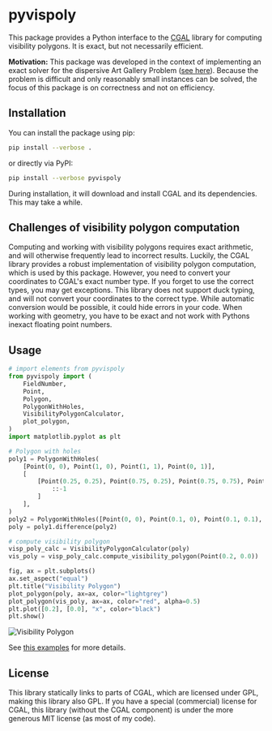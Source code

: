 # pyvispoly

This package provides a Python interface to the [CGAL](https://www.cgal.org/) library for computing visibility polygons.
It is exact, but not necessarily efficient.

**Motivation:** This package was developed in the context of implementing an
exact solver for the dispersive Art Gallery Problem ([see here](https://github.com/d-krupke/dispersive_agp_solver)).
Because the problem is difficult and only reasonably small instances can be solved,
the focus of this package is on correctness and not on efficiency.

## Installation

You can install the package using pip:

```bash
pip install --verbose .
```

or directly via PyPI:

```bash
pip install --verbose pyvispoly
```

During installation, it will download and install CGAL and its dependencies. This may take a while.

## Challenges of visibility polygon computation

Computing and working with visibility polygons requires exact arithmetic, and will
otherwise frequently lead to incorrect results. Luckily, the CGAL library provides
a robust implementation of visibility polygon computation, which is used by this package.
However, you need to convert your coordinates to CGAL's exact number type.
If you forget to use the correct types, you may get exceptions.
This library does not support duck typing, and will not convert your coordinates
to the correct type. While automatic conversion would be possible, it could hide
errors in your code. When working with geometry, you have to be exact and not work with
Pythons inexact floating point numbers.

## Usage

```python
# import elements from pyvispoly
from pyvispoly import (
    FieldNumber,
    Point,
    Polygon,
    PolygonWithHoles,
    VisibilityPolygonCalculator,
    plot_polygon,
)
import matplotlib.pyplot as plt

# Polygon with holes
poly1 = PolygonWithHoles(
    [Point(0, 0), Point(1, 0), Point(1, 1), Point(0, 1)],
    [
        [Point(0.25, 0.25), Point(0.75, 0.25), Point(0.75, 0.75), Point(0.25, 0.75)][
            ::-1
        ]
    ],
)
poly2 = PolygonWithHoles([Point(0, 0), Point(0.1, 0), Point(0.1, 0.1), Point(0, 0.1)])
poly = poly1.difference(poly2)

# compute visibility polygon
visp_poly_calc = VisibilityPolygonCalculator(poly)
vis_poly = visp_poly_calc.compute_visibility_polygon(Point(0.2, 0.0))

fig, ax = plt.subplots()
ax.set_aspect("equal")
plt.title("Visibility Polygon")
plot_polygon(poly, ax=ax, color="lightgrey")
plot_polygon(vis_poly, ax=ax, color="red", alpha=0.5)
plt.plot([0.2], [0.0], "x", color="black")
plt.show()
```

![Visibility Polygon](https://github.com/d-krupke/pyvispoly/blob/main/docs/figures/visibility_polygon.png?raw=true)

See [this examples](https://github.com/d-krupke/pyvispoly/blob/main/examples/simple_example.ipynb) for more details.

## License

This library statically links to parts of CGAL, which are licensed under GPL, making this library also GPL.
If you have a special (commercial) license for CGAL, this library (without the CGAL component)
is under the more generous MIT license (as most of my code).

